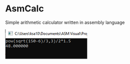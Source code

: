 # AsmCalc
Simple arithmetic calculator written in assembly language

![alt text](https://raw.githubusercontent.com/SerrgeiKr/AsmCalc/master/Screen1.PNG)

